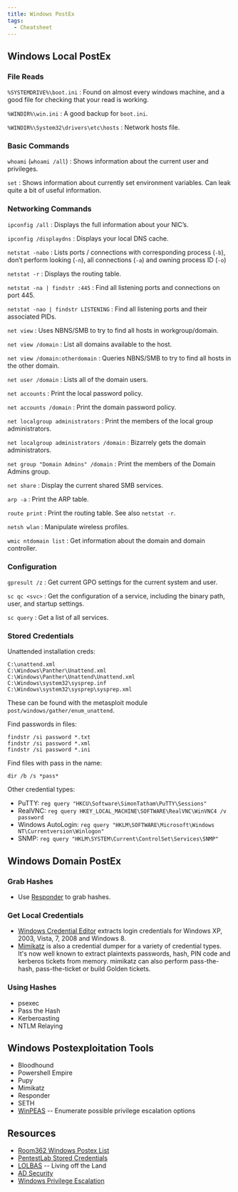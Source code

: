 ```yaml
---
title: Windows PostEx
tags:
  - Cheatsheet
---
```


## Windows Local PostEx ##

### File Reads ###

`%SYSTEMDRIVE%\boot.ini`
: Found on almost every windows machine, and a good
  file for checking that your read is working.

`%WINDIR%\win.ini`
: A good backup for `boot.ini`.

`%WINDIR%\System32\drivers\etc\hosts`
: Network hosts file.

### Basic Commands ###

`whoami` (`whoami /all`)
: Shows information about the current user and privileges.

`set`
: Shows information about currently set environment variables.  Can
  leak quite a bit of useful information.

### Networking Commands ###

`ipconfig /all`
: Displays the full information about your NIC’s.

`ipconfig /displaydns`
: Displays your local DNS cache.

`netstat -nabo`
: Lists ports / connections with corresponding process (`-b`), don’t perform
  looking (`-n`), all connections (`-a`) and owning process ID (`-o`)

`netstat -r`
: Displays the routing table.

`netstat -na | findstr :445`
: Find all listening ports and connections on port 445.

`netstat -nao | findstr LISTENING`
: Find all listening ports and their associated PIDs.

`net view`
: Uses NBNS/SMB to try to find all hosts in workgroup/domain.

`net view /domain`
: List all domains available to the host.

`net view /domain:otherdomain`
: Queries NBNS/SMB to try to find all hosts in the other domain.

`net user /domain`
: Lists all of the domain users.

`net accounts`
: Print the local password policy.

`net accounts /domain`
: Print the domain password policy.

`net localgroup administrators`
: Print the members of the local group administrators.

`net localgroup administrators /domain`
: Bizarrely gets the domain administrators.

`net group "Domain Admins" /domain`
: Print the members of the Domain Admins group.

`net share`
: Display the current shared SMB services.

`arp -a`
: Print the ARP table.

`route print`
: Print the routing table.  See also `netstat -r`.

`netsh wlan`
: Manipulate wireless profiles.

`wmic ntdomain list`
: Get information about the domain and domain controller.

### Configuration ###

`gpresult /z`
: Get current GPO settings for the current system and user.

`sc qc <svc>`
: Get the configuration of a service, including the binary path, user, and
  startup settings.

`sc query`
: Get a list of all services.

### Stored Credentials ###

Unattended installation creds:

```
C:\unattend.xml
C:\Windows\Panther\Unattend.xml
C:\Windows\Panther\Unattend\Unattend.xml
C:\Windows\system32\sysprep.inf
C:\Windows\system32\sysprep\sysprep.xml
```

These can be found with the metasploit module `post/windows/gather/enum_unattend`.

Find passwords in files:

```
findstr /si password *.txt
findstr /si password *.xml
findstr /si password *.ini
```

Find files with pass in the name:

```
dir /b /s *pass*
```

Other credential types:

- PuTTY: `reg query "HKCU\Software\SimonTatham\PuTTY\Sessions"`
- RealVNC: `reg query HKEY_LOCAL_MACHINE\SOFTWARE\RealVNC\WinVNC4 /v password`
- Windows AutoLogin: `reg query "HKLM\SOFTWARE\Microsoft\Windows NT\Currentversion\Winlogon"`
- SNMP: `reg query "HKLM\SYSTEM\Current\ControlSet\Services\SNMP"`

## Windows Domain PostEx ##

### Grab Hashes ###

* Use [Responder](https://github.com/lgandx/Responder) to grab hashes.

### Get Local Credentials ###

* [Windows Credential
  Editor](https://www.ampliasecurity.com/research/windows-credentials-editor/)
  extracts login credentials for Windows XP, 2003, Vista, 7, 2008 and Windows 8.
* [Mimikatz](https://github.com/gentilkiwi/mimikatz) is also a credential dumper
  for a variety of credential types.  It's now well known to extract plaintexts
  passwords, hash, PIN code and kerberos tickets from memory. mimikatz can also
  perform pass-the-hash, pass-the-ticket or build Golden tickets.

### Using Hashes ###

<!-- TODO: expand this -->

* psexec
* Pass the Hash
* Kerberoasting
* NTLM Relaying

## Windows Postexploitation Tools ##

<!-- TODO: expand this -->

* Bloodhound
* Powershell Empire
* Pupy
* Mimikatz
* Responder
* SETH
* [WinPEAS](https://github.com/carlospolop/privilege-escalation-awesome-scripts-suite/tree/master/winPEAS) -- Enumerate possible privilege escalation options

## Resources ##

* [Room362 Windows Postex List](https://docs.google.com/document/d/1U10isynOpQtrIK6ChuReu-K1WHTJm4fgG3joiuz43rw/edit?hl=en_US)
* [PentestLab Stored Credentials](https://pentestlab.blog/2017/04/19/stored-credentials/)
* [LOLBAS](https://lolbas-project.github.io/#) -- Living off the Land
* [AD Security](https://adsecurity.org/)
* [Windows Privilege Escalation](https://github.com/swisskyrepo/PayloadsAllTheThings/blob/master/Methodology%20and%20Resources/Windows%20-%20Privilege%20Escalation.md#eop---looting-for-passwords)
